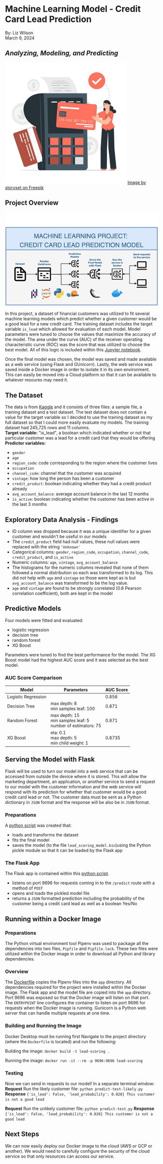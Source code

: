 # Machine Learning Model - Credit Card Lead Prediction

By: Liz Wilson<br>
March 9, 2024

## *Analyzing, Modeling, and Predicting*

<img src="assets/credit_card_image.jpg" alt="drawing" width="400"/>
<!-- ![credit_card_project_image](assets/credit_card_image.jpg) -->
<a href="https://www.freepik.com/free-vector/plain-credit-card-concept-illustration_5359093.htm#fromView=search&page=1&position=22&uuid=d90e714c-176e-4590-b63d-05cae216409b">Image by storyset on Freepik</a>

## Project Overview
![Project Overview Diagram](assets/project_overview.jpg)

In this project, a dataset of financial customers was utilized to fit several machine learning models which predict whether a given customer would be a good lead for a new credit card.  The training dataset includes the target variable `is_lead` which allowed for evaluation of each model.  Model parameters were tuned to choose the values that maximize the accuracy of the model.  The area under the curve (AUC) of the receiver operating characteristic curve (ROC) was the score that was utilized to choose the best model.  All of this logic is included within this [Jupyter notebook](notebook.ipynb).

Once the final model was chosen, the model was saved and made available as a web service (using Flask and GUnicorn).  Lastly, the web service was saved inside a Docker image in order to isolate it in its own environment.  This can easily be moved into a Cloud platform so that it can be available to whatever resoures may need it.

## The Dataset
The data is from [Kaggle](https://www.kaggle.com/datasets/sajidhussain3/jobathon-may-2021-credit-card-lead-prediction) and it consists of three files: a sample file, a training dataset and a test dataset.  The test dataset does not contain a value for the target variable so I decided to use the training dataset as my full dataset so that I could more easily evaluate my models.  The training dataset had 245,725 rows and 11 columns.<br>
**Target variable:** "is_lead", a boolean which indicated whether or not that particular customer was a lead for a credit card that they would be offering<br>
**Predictor variables:**
* `gender`
* `age`
* `region_code`: code corresponding to the region where the customer lives
* `occupation`
* `channel_code`: channel that the customer was acquired
* `vintage`: how long the person has been a customer
* `credit_product`: boolean indicating whether they had a credit product already
* `avg_account_balance`: average account balance in the last 12 months
* `is_active`: boolean indicating whether the customer has been active in the last 3 months

## Exploratory Data Analysis - Findings
* ID column was dropped because it was a unique identifier for a given customer and wouldn't be useful in our models
* The `credit_product` field had null values, these null values were replaced with the string `'Unknown'`
* Categorical columns: `gender`, `region_code`, `occupation`, `channel_code`, `credit_product`, and `is_active`
* Numeric columns: `age`, `vintage`, `avg_account_balance`
* The histograms for the numeric columns revealed that none of them followed a normal distribution so each was transformed to its log.  This did not help with `age` and `vintage` so those were kept as is but `avg_account_balance` was transformed to be the log value.
* `age` and `vintage` are found to be strongly correlated (0.6 Pearson correlation coefficient), both are kept in the model

## Predictive Models
Four models were fitted and evaluated:
* logistic regression
* decision tree
* random forest
* XG Boost

Parameters were tuned to find the best performance for the model. The XG Boost model had the highest AUC score and it was selected as the best model.

### AUC Score Comparison
| Model | Parameters | AUC Score |
| ----------- | ----------- | ----------- |
| Logistic Regression |  | 0.856 |
| Decision Tree | max depth: 8 <br> min samples leaf: 100 | 0.871 |
| Random Forest | max depth: 15 <br> min samples leaf: 5 <br> number of estimators: 75 | 0.871 |
| XG Boost | eta: 0.1 <br> max depth: 5 <br> min child weight: 1 | 0.8735 |

## Serving the Model with Flask
Flask will be used to turn our model into a web service that can be accessed from outside the device where it is stored. This will allow the marketing department, an application, or another service to send a request to our model with the customer information and the web service will respond with its prediction for whether that customer would be a good credit card lead or not.  The customer data must be sent as a Python dictionary in `JSON` format and the response will be also be in `JSON` format.

### Preparations
A [python script](train.py) was created that:
* loads and transforms the dataset
* fits the final model
* saves the model (to the file `lead_scoring_model.bin`)using the Python pickle module so that it can be loaded by the Flask app

### The Flask App
The Flask app is contained within this [python script](predict.py).  
* listens on port 9696 for requests coming in to the `/predict` route with a method of `POST`
* opens and loads the pickled model file
* returns a `JSON` formatted prediction including the probability of the customer being a credit card lead as well as a boolean Yes/No

## Running within a Docker Image
### Preparations
The Python virtual environment tool Pipenv was used to package all the dependencies into two files, `Pipfile` and `Pipfile.lock`.  These two files were utilized within the Docker image in order to download all Python and library dependencies.  

### Overview
The [Dockerfile](Dockerfile) copies the Pipenv files into the `app` directory. All dependencies required for the project were installed within the Docker image. The Flask app and the model file are copied into the `app` directory.  Port 9696 was exposed so that the Docker image will listen on that port. The `ENTRYPOINT` line configures the container to listen on port 9696 for requests when the Docker image is running.  Gunicorn is a Python web server that can handle multiple requests at one time. 

### Building and Running the Image
Docker Desktop must be running first
Navigate to the project directory (where the `Dockerfile` is located) and run the following:

Building the image: `docker build -t lead-scoring .`

Running the image: `docker run -it --rm -p 9696:9696 lead-scoring`

### Testing
Now we can send in requests to our model! In a separate terminal window:
**Request**
Run the likely customer file: `python predict-test-likely.py`
**Response**
`{'is_lead': False, 'lead_probability': 0.028}
This customer is not a good lead`

**Request**
Run the unlikely customer file: `python predict-test.py`
**Response**
`{'is_lead': False, 'lead_probability': 0.028}
This customer is not a good lead`


## Next Steps
We can now easily deploy our Docker image to the cloud (AWS or GCP or another).  We would need to carefully configure the security of the cloud service so that only resources can access our service.